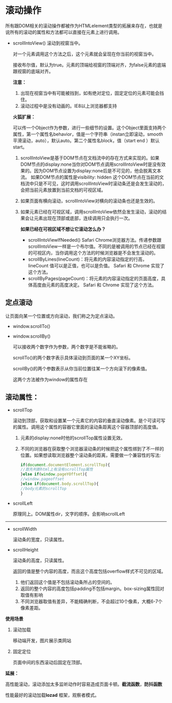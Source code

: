 # 滚动操作

所有跟DOM相关的滚动操作都被作为HTMLelement类型的拓展来存在，也就是说所有的滚动的属性和方法都可以直接在元素上进行调用。

* scrollIntoView()  滚动到视窗当中。

  对一个元素调用这个方法之后，这个元素就会呈现在你当前的视窗当中。

  接收布尔值，默认为true。元素的顶端给视窗的顶端对齐，为false元素的底端跟视窗的底端对齐。

  **注意：**

  1. 出现在视窗当中有可能被挡到，如有绝对定位，固定定位的元素可能会挡住。
  2.  滚动过程中是没有动画的。IE8以上浏览器都支持

  **火狐扩展：**

  可以传一个Object作为参数，进行一些细节的设置。这个Object里面支持两个属性，第一个属性名behavior，值是一个字符串（instan立即滚动，smooth平滑滚动，auto），默认auto。第二个属性名block，值（start end ）默认start。

  1. scrollIntoView是基于DOM节点在文档流中的存在方式来实现的。如果DOM节点的display:none当你对DOM节点调用scrollIntoView时是没有效果的。因为DOM节点设置为display:none后是不可见的，他会脱离文本流。 如果DOM节点的属性是visibility: hidden 这个DOM节点在当前的文档流中只是不可见，这时调用scrollIntoView时滚动条还是会发生滚动的，会把当前元素放置到当前文档的可视区域。

  2. 如果页面有横向滚动，scrollIntoView对横向的滚动条也还是生效的。

  3. 如果元素已经在可视区域，调用scrollIntoView依然会发生滚动，滚动的结果会让元素出现在顶部或底部，连续调用只会执行一次。

     **如果已经在可视区域不想让它滚动怎么办？**

     * scrollIntoViewIfNeeded()  Safari Chrome浏览器方法。传递参数跟scrollIntoView一样是一个布尔值。不同的是被调用的节点已经在视窗的可视区内，当你调用这个方法的时候浏览器是不会发生滚动的。
     * scrollByLines(lineCount)：将元素的内容滚动指定的行高， lineCount 值可以是正值，也可以是负值。 Safari 和 Chrome 实现了这个方法。
     * scrollByPages(pageCount)：将元素的内容滚动指定的页面高度，具体高度由元素的高度决定。 Safari 和 Chrome 实现了这个方法。

## 定点滚动

让页面向某一个位置或方向滚动，我们称之为定点滚动。

* window.scrollTo()

* window.scrollBy()

  可以接收两个数字作为参数，两个数字是不能省略的。

  scrollTo()的两个数字表示具体滚动到页面的某一个XY坐标。 

  scrollBy()的两个参数表示从你当前位置往某一个方向滚下的像素值。

  这两个方法被作为window的属性存在

## 滚动属性：

* scrollTop

  滚动到顶部，获取和设置某一个元素它的内容的垂直滚动像素。是个可读可写的属性。调用这个属性的容器它里面的滚动条距离这个容器顶部的高度值。

  1. 元素的display:none时他的scrollTop属性设置无效。 

  2. 不同的浏览器在获取整个浏览器滚动条的时候把这个属性绑到了不一样的位置。如果想读取浏览器整个滚动条的距离，需要做一个兼容性的写法:

     ```js
     if(document.documentElement.scrollTop){
     //首先判断html上有没有scrollTop属性
     }else if(window.pageYOffset){
     //window.pageoffset
     }else if(document.body.scrollTop){
     //body元素的scrollTop
     }
     ```

* scrollLeft

  原理同上。DOM属性dir，文字的顺序。会影响scrollLeft

------

* scrollWidth

  滚动条的宽度，只读属性。

* scrollHeight

  滚动条的高度，只读属性。

  返回的值是整个内容的高度，而且这个高度包括overflow样式不可见的区域。

  1. 他们返回这个值是不包括滚动条所占的空间的。
  2. 返回的整个内容的高度包括padding不包括margin。box-sizing属性回对取值有影响
  3. 不同浏览器取值有差异，不能精确判断，不会超过10个像素，大概6-7个像素差距。

**使用场景**

1. 滚动加载

   移动端开发，图片展示类网站

2. 固定定位

   页面中间的东西滚动后固定在顶部。 

**延展：**

高性能滚动，滚动添加太多监听动作时容易造成页面卡顿。**截流函数**，**防抖函数**

性能最好的滚动加载**lozad** 框架，观察者模式。